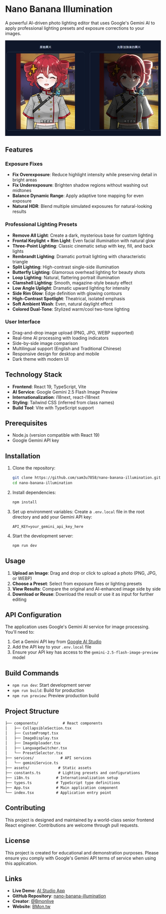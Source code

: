 # Nano Banana Illumination

A powerful AI-driven photo lighting editor that uses Google's Gemini AI to apply professional lighting presets and exposure corrections to your images.

![Demo](./assets/demo.png)

## Features

### Exposure Fixes

- **Fix Overexposure**: Reduce highlight intensity while preserving detail in bright areas
- **Fix Underexposure**: Brighten shadow regions without washing out midtones
- **Balance Dynamic Range**: Apply adaptive tone mapping for even exposure
- **Natural HDR**: Blend multiple simulated exposures for natural-looking results

### Professional Lighting Presets

- **Remove All Light**: Create a dark, mysterious base for custom lighting
- **Frontal Keylight + Rim Light**: Even facial illumination with natural glow
- **Three-Point Lighting**: Classic cinematic setup with key, fill, and back lights
- **Rembrandt Lighting**: Dramatic portrait lighting with characteristic triangle
- **Split Lighting**: High-contrast single-side illumination
- **Butterfly Lighting**: Glamorous overhead lighting for beauty shots
- **Loop Lighting**: Natural, flattering portrait illumination
- **Clamshell Lighting**: Smooth, magazine-style beauty effect
- **Low Angle Uplight**: Dramatic upward lighting for intensity
- **Side Rim Glow**: Edge definition with glowing contours
- **High-Contrast Spotlight**: Theatrical, isolated emphasis
- **Soft Ambient Wash**: Even, natural daylight effect
- **Colored Dual-Tone**: Stylized warm/cool two-tone lighting

### User Interface

- Drag-and-drop image upload (PNG, JPG, WEBP supported)
- Real-time AI processing with loading indicators
- Side-by-side image comparison
- Multilingual support (English and Traditional Chinese)
- Responsive design for desktop and mobile
- Dark theme with modern UI

## Technology Stack

- **Frontend**: React 19, TypeScript, Vite
- **AI Service**: Google Gemini 2.5 Flash Image Preview
- **Internationalization**: i18next, react-i18next
- **Styling**: Tailwind CSS (inferred from class names)
- **Build Tool**: Vite with TypeScript support

## Prerequisites

- Node.js (version compatible with React 19)
- Google Gemini API key

## Installation

1. Clone the repository:

   ```bash
   git clone https://github.com/sam3u7858/nano-banana-illumination.git
   cd nano-banana-illumination
   ```

2. Install dependencies:

   ```bash
   npm install
   ```

3. Set up environment variables:
   Create a `.env.local` file in the root directory and add your Gemini API key:

   ```
   API_KEY=your_gemini_api_key_here
   ```

4. Start the development server:
   ```bash
   npm run dev
   ```

## Usage

1. **Upload an Image**: Drag and drop or click to upload a photo (PNG, JPG, or WEBP)
2. **Choose a Preset**: Select from exposure fixes or lighting presets
3. **View Results**: Compare the original and AI-enhanced image side by side
4. **Download or Reuse**: Download the result or use it as input for further editing

## API Configuration

The application uses Google's Gemini AI service for image processing. You'll need to:

1. Get a Gemini API key from [Google AI Studio](https://ai.google.dev/)
2. Add the API key to your `.env.local` file
3. Ensure your API key has access to the `gemini-2.5-flash-image-preview` model

## Build Commands

- `npm run dev`: Start development server
- `npm run build`: Build for production
- `npm run preview`: Preview production build

## Project Structure

```
├── components/           # React components
│   ├── CollapsibleSection.tsx
│   ├── CustomPrompt.tsx
│   ├── ImageDisplay.tsx
│   ├── ImageUploader.tsx
│   ├── LanguageSwitcher.tsx
│   └── PresetSelector.tsx
├── services/            # API services
│   └── geminiService.ts
├── assets/             # Static assets
├── constants.ts        # Lighting presets and configurations
├── i18n.ts            # Internationalization setup
├── types.ts           # TypeScript type definitions
├── App.tsx            # Main application component
└── index.tsx          # Application entry point
```

## Contributing

This project is designed and maintained by a world-class senior frontend React engineer. Contributions are welcome through pull requests.

## License

This project is created for educational and demonstration purposes. Please ensure you comply with Google's Gemini API terms of service when using this application.

## Links

- **Live Demo**: [AI Studio App](https://ai.studio/apps/drive/1xe5kL2n2E2D02VwKio2qQVh23KR6KPuW)
- **GitHub Repository**: [nano-banana-illumination](https://github.com/sam3u7858/nano-banana-illumination)
- **Creator**: [@Bmonlive](https://www.youtube.com/@bmonlive)
- **Website**: [BMon.tw](https://bmon.tw/a)
